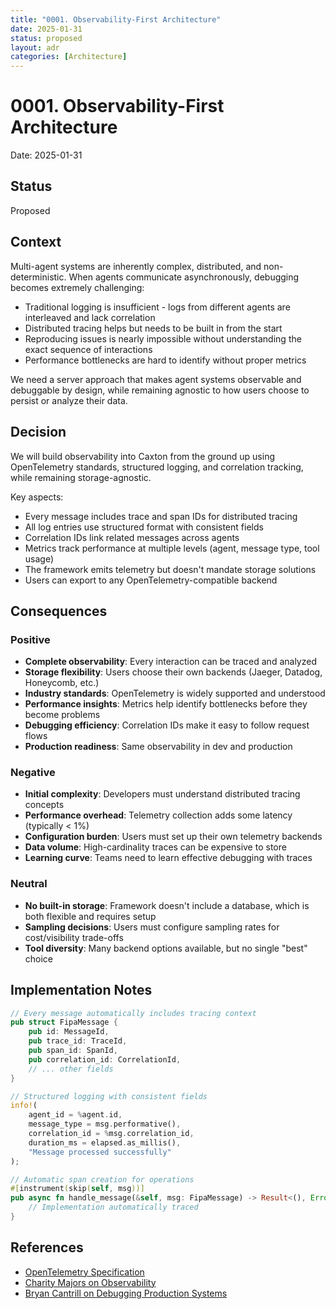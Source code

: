 ```yaml
---
title: "0001. Observability-First Architecture"
date: 2025-01-31
status: proposed
layout: adr
categories: [Architecture]
---
```


# 0001. Observability-First Architecture

Date: 2025-01-31

## Status

Proposed

## Context

Multi-agent systems are inherently complex, distributed, and non-deterministic. When agents communicate asynchronously, debugging becomes extremely challenging:

- Traditional logging is insufficient - logs from different agents are interleaved and lack correlation
- Distributed tracing helps but needs to be built in from the start
- Reproducing issues is nearly impossible without understanding the exact sequence of interactions
- Performance bottlenecks are hard to identify without proper metrics

We need a server approach that makes agent systems observable and debuggable by design, while remaining agnostic to how users choose to persist or analyze their data.

## Decision

We will build observability into Caxton from the ground up using OpenTelemetry standards, structured logging, and correlation tracking, while remaining storage-agnostic.

Key aspects:
- Every message includes trace and span IDs for distributed tracing
- All log entries use structured format with consistent fields
- Correlation IDs link related messages across agents
- Metrics track performance at multiple levels (agent, message type, tool usage)
- The framework emits telemetry but doesn't mandate storage solutions
- Users can export to any OpenTelemetry-compatible backend

## Consequences

### Positive

- **Complete observability**: Every interaction can be traced and analyzed
- **Storage flexibility**: Users choose their own backends (Jaeger, Datadog, Honeycomb, etc.)
- **Industry standards**: OpenTelemetry is widely supported and understood
- **Performance insights**: Metrics help identify bottlenecks before they become problems
- **Debugging efficiency**: Correlation IDs make it easy to follow request flows
- **Production readiness**: Same observability in dev and production

### Negative

- **Initial complexity**: Developers must understand distributed tracing concepts
- **Performance overhead**: Telemetry collection adds some latency (typically < 1%)
- **Configuration burden**: Users must set up their own telemetry backends
- **Data volume**: High-cardinality traces can be expensive to store
- **Learning curve**: Teams need to learn effective debugging with traces

### Neutral

- **No built-in storage**: Framework doesn't include a database, which is both flexible and requires setup
- **Sampling decisions**: Users must configure sampling rates for cost/visibility trade-offs
- **Tool diversity**: Many backend options available, but no single "best" choice

## Implementation Notes

```rust
// Every message automatically includes tracing context
pub struct FipaMessage {
    pub id: MessageId,
    pub trace_id: TraceId,
    pub span_id: SpanId,
    pub correlation_id: CorrelationId,
    // ... other fields
}

// Structured logging with consistent fields
info!(
    agent_id = %agent.id,
    message_type = msg.performative(),
    correlation_id = %msg.correlation_id,
    duration_ms = elapsed.as_millis(),
    "Message processed successfully"
);

// Automatic span creation for operations
#[instrument(skip(self, msg))]
pub async fn handle_message(&self, msg: FipaMessage) -> Result<(), Error> {
    // Implementation automatically traced
}
```

## References

- [OpenTelemetry Specification](https://opentelemetry.io/docs/reference/specification/)
- [Charity Majors on Observability](https://www.honeycomb.io/blog/observability-a-manifesto)
- [Bryan Cantrill on Debugging Production Systems](https://www.youtube.com/watch?v=AdMqCUhvRz8)
